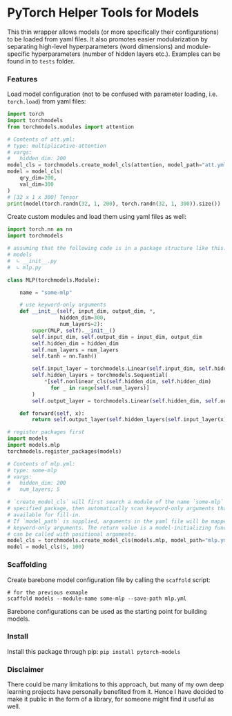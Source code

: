 # PyTorch Helper Tools for Models #

This thin wrapper allows models (or more specifically their configurations) 
to be loaded from yaml files. It also promotes easier modularization by separating
high-level hyperparameters (word dimensions) and module-specific hyperparameters (number of hidden layers etc.). Examples can be found in to `tests` folder.

### Features

Load model configuration (not to be confused with parameter loading, i.e. `
torch.load`) from yaml files:

```python
import torch
import torchmodels
from torchmodels.modules import attention

# Contents of att.yml:
# type: multiplicative-attention
# vargs:
#   hidden_dim: 200
model_cls = torchmodels.create_model_cls(attention, model_path="att.yml")
model = model_cls(
    qry_dim=200,
    val_dim=300
)
# [32 x 1 x 300] Tensor
print(model(torch.randn(32, 1, 200), torch.randn(32, 1, 300)).size())
```

Create custom modules and load them using yaml files as well:

```python
import torch.nn as nn
import torchmodels

# assuming that the following code is in a package structure like this:
# models
#  ∟ __init__.py
#  ∟ mlp.py

class MLP(torchmodels.Module):

    name = "some-mlp"

    # use keyword-only arguments
    def __init__(self, input_dim, output_dim, *, 
                 hidden_dim=300, 
                 num_layers=2):
        super(MLP, self).__init__()
        self.input_dim, self.output_dim = input_dim, output_dim
        self.hidden_dim = hidden_dim
        self.num_layers = num_layers
        self.tanh = nn.Tanh()

        self.input_layer = torchmodels.Linear(self.input_dim, self.hidden_dim)
        self.hidden_layers = torchmodels.Sequential(
            *[self.nonlinear_cls(self.hidden_dim, self.hidden_dim)
              for _ in range(self.num_layers)]
        )
        self.output_layer = torchmodels.Linear(self.hidden_dim, self.output_dim)

    def forward(self, x):
        return self.output_layer(self.hidden_layers(self.input_layer(x)))

# register packages first
import models
import models.mlp
torchmodels.register_packages(models)

# Contents of mlp.yml:
# type: some-mlp
# vargs:
#   hidden_dim: 200
#   num_layers; 5

# `create_model_cls` will first search a module of the name `some-mlp` under the 
# specified package, then automatically scan keyword-only arguments that are 
# available for fill-in.
# If `model_path` is supplied, arguments in the yaml file will be mapped to
# keyword-only arguments. The return value is a model-initializing function that 
# can be called with positional arguments.
model_cls = torchmodels.create_model_cls(models.mlp, model_path="mlp.yml")
model = model_cls(5, 100)
```

### Scaffolding

Create barebone model configuration file by calling the `scaffold` script:

    # for the previous exmaple
    scaffold models --module-name some-mlp --save-path mlp.yml
    
Barebone configurations can be used as the starting point for building models.


### Install

Install this package through pip: `pip install pytorch-models`


### Disclaimer

There could be many limitations to this approach, but many of my own
deep learning projects have personally benefited from it. Hence I have decided 
to make it public in the form of a library, for someone might find it useful 
as well.
